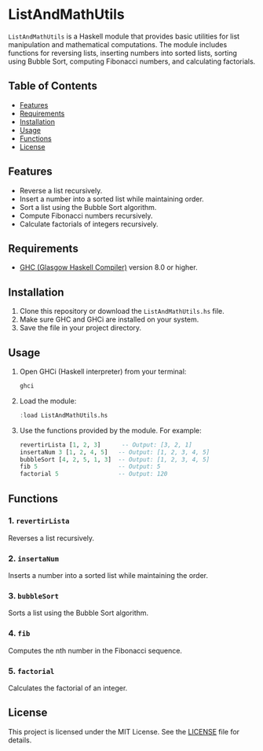 # ListAndMathUtils

`ListAndMathUtils` is a Haskell module that provides basic utilities for list manipulation and mathematical computations. The module includes functions for reversing lists, inserting numbers into sorted lists, sorting using Bubble Sort, computing Fibonacci numbers, and calculating factorials.

## Table of Contents

- [Features](#features)
- [Requirements](#requirements)
- [Installation](#installation)
- [Usage](#usage)
- [Functions](#functions)
- [License](#license)

## Features

- Reverse a list recursively.
- Insert a number into a sorted list while maintaining order.
- Sort a list using the Bubble Sort algorithm.
- Compute Fibonacci numbers recursively.
- Calculate factorials of integers recursively.

## Requirements

- [GHC (Glasgow Haskell Compiler)](https://www.haskell.org/ghc/) version 8.0 or higher.

## Installation

1. Clone this repository or download the `ListAndMathUtils.hs` file.
2. Make sure GHC and GHCi are installed on your system.
3. Save the file in your project directory.

## Usage

1. Open GHCi (Haskell interpreter) from your terminal:
   ```bash
   ghci
   ```
2. Load the module:
   ```haskell
   :load ListAndMathUtils.hs
   ```
3. Use the functions provided by the module. For example:
   ```haskell
   revertirLista [1, 2, 3]      -- Output: [3, 2, 1]
   insertaNum 3 [1, 2, 4, 5]   -- Output: [1, 2, 3, 4, 5]
   bubbleSort [4, 2, 5, 1, 3]  -- Output: [1, 2, 3, 4, 5]
   fib 5                       -- Output: 5
   factorial 5                 -- Output: 120
   ```

## Functions

### 1. `revertirLista`
Reverses a list recursively.

### 2. `insertaNum`
Inserts a number into a sorted list while maintaining the order.

### 3. `bubbleSort`
Sorts a list using the Bubble Sort algorithm.

### 4. `fib`
Computes the nth number in the Fibonacci sequence.

### 5. `factorial`
Calculates the factorial of an integer.


## License

This project is licensed under the MIT License. See the [LICENSE](LICENSE) file for details.
